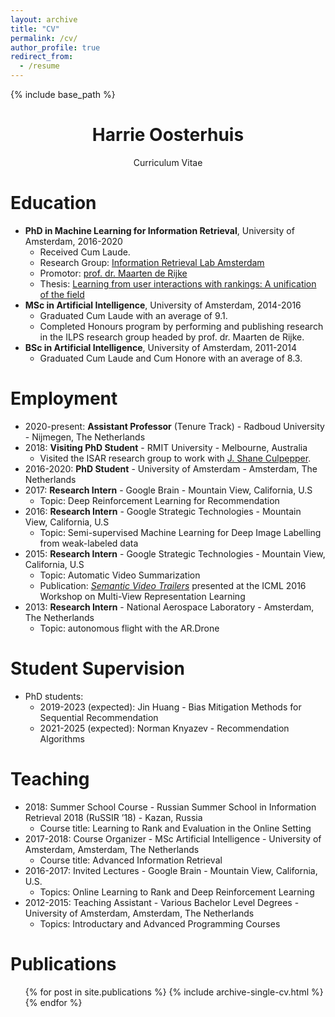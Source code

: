 ```yaml
---
layout: archive
title: "CV"
permalink: /cv/
author_profile: true
redirect_from:
  - /resume
---
```


{% include base_path %}

<h1 style="text-align: center;"> Harrie Oosterhuis </h1>
<p style="text-align: center;"> Curriculum Vitae  </p>

Education
======
* **PhD in Machine Learning for Information Retrieval**, University of Amsterdam, 2016-2020
  * Received Cum Laude.
  * Research Group: [Information Retrieval Lab Amsterdam](https://irlab.science.uva.nl/)
  * Promotor: [prof. dr. Maarten de Rijke](https://staff.fnwi.uva.nl/m.derijke/)
  * Thesis: [Learning from user interactions with rankings: A unification of the field](../publication/2021-phd-thesis)
* **MSc in Artificial Intelligence**, University of Amsterdam, 2014-2016
  * Graduated Cum Laude with an average of 9.1.
  * Completed Honours program by performing and publishing research in the ILPS research group headed by prof. dr. Maarten de Rijke.
* **BSc in Artificial Intelligence**, University of Amsterdam, 2011-2014
  * Graduated Cum Laude and Cum Honore with an average of 8.3.

Employment
======
* 2020-present: **Assistant Professor** (Tenure Track) - Radboud University - Nijmegen, The Netherlands
* 2018: **Visiting PhD Student** - RMIT University - Melbourne, Australia
  * Visited the ISAR research group to work with [J. Shane Culpepper](http://culpepper.io/).
* 2016-2020: **PhD Student** - University of Amsterdam - Amsterdam, The Netherlands
* 2017: **Research Intern** - Google Brain - Mountain View, California, U.S
  * Topic: Deep Reinforcement Learning for Recommendation
* 2016: **Research Intern** - Google Strategic Technologies - Mountain View, California, U.S
  * Topic: Semi-supervised Machine Learning for Deep Image Labelling from weak-labeled data
* 2015: **Research Intern** - Google Strategic Technologies - Mountain View, California, U.S
  * Topic: Automatic Video Summarization
  * Publication: *[Semantic Video Trailers](../publication/2016-trailers)* presented at the ICML 2016 Workshop on Multi-View Representation Learning
* 2013: **Research Intern** - National Aerospace Laboratory - Amsterdam, The Netherlands
  * Topic: autonomous flight with the AR.Drone

Student Supervision
======
* PhD students:
  * 2019-2023 (expected): Jin Huang - Bias Mitigation Methods for Sequential Recommendation
  * 2021-2025 (expected): Norman Knyazev - Recommendation Algorithms

Teaching
======

* 2018: Summer School Course - Russian Summer School in Information Retrieval 2018 (RuSSIR ’18) - Kazan, Russia
  * Course title: Learning to Rank and Evaluation in the Online Setting
* 2017-2018: Course Organizer - MSc Artificial Intelligence - University of Amsterdam, Amsterdam, The Netherlands
  * Course title: Advanced Information Retrieval
* 2016-2017: Invited Lectures - Google Brain - Mountain View, California, U.S.
  * Topics: Online Learning to Rank and Deep Reinforcement Learning
* 2012-2015: Teaching Assistant - Various Bachelor Level Degrees - University of Amsterdam, Amsterdam, The Netherlands
  * Topics: Introductary and Advanced Programming Courses

Publications
======
  <ul>{% for post in site.publications %}
    {% include archive-single-cv.html %}
  {% endfor %}</ul>

<!-- 
  
Talks
======
  <ul>{% for post in site.talks %}
    {% include archive-single-talk-cv.html %}
  {% endfor %}</ul>
  
Teaching
======
  <ul>{% for post in site.teaching %}
    {% include archive-single-cv.html %}
  {% endfor %}</ul>
  
Service and leadership
======
* Currently signed in to 43 different slack teams -->
